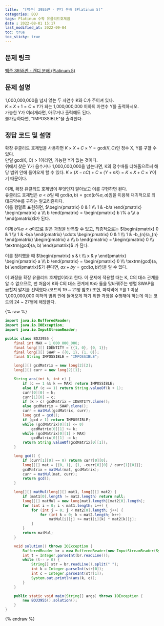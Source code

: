 ```yaml
---
title:  "[백준] 3955번 - 캔디 분배 (Platinum 5)"
categories: BOJ
tags: Platinum 수학 유클리드호제법
date : 2022-08-01 15:17
last_modified_at: 2022-09-04
toc: true
toc_sticky: true
---
```


## 문제 링크

[백준 3955번 - 캔디 분배 (Platinum 5)](https://www.acmicpc.net/problem/3955)

## 문제 설명

1,000,000,000을 넘지 않는 두 자연수 K와 C가 주어져 있다.  
$K \times X + 1 = C \times Y$가 되는 1,000,000,000 이하의 자연수 Y를 출력하시오.  
가능한 Y가 여러개라면, 아무거나 출력해도 된다.  
불가능하다면, "IMPOSSIBLE"을 출력한다.

## 정답 코드 및 설명

확장 유클리드 호제법을 사용하면 $K \times X + C \times Y = \textrm{gcd}(K, C)$인 정수 X, Y를 구할 수 있다.  
만일 gcd(K, C) > 1이라면, 가능한 Y가 없는 것이다.  
위에서 찾은 Y가 음수거나 1,000,000,000을 넘는다면, K의 정수배를 더해줌으로써 해당 범위 안에 들어오게 할 수 있다. $K \times (X - nC) + C \times (Y + nK) = K \times X + C \times Y$이기 때문이다.  

이제, 확장 유클리드 호제법이 무엇인지 알아보고 이를 구현하면 된다.  
유클리드 호제법은 $a < b$일 때 $\textrm{gcd}(a, b) = \textrm{gcd}(b \% a, a)$임을 이용해 재귀적으로 최대공약수를 구하는 알고리즘이다.  
이를 행렬로 표현하면, $\begin{pmatrix} 0 & 1 \\\ 1 & -b/a \end{pmatrix} \begin{pmatrix} a \\\ b \end{pmatrix} = \begin{pmatrix} b \% a \\\ a \end{pmatrix}$가 된다.

이제 $b \%a < a$이므로 같은 과정을 반복할 수 있고, 최종적으로는 $\begin{pmatrix} 0 & 1 \\\ 1 & -b/a \end{pmatrix} \cdots \begin{pmatrix} 0 & 1 \\\ 1 & -b_{n}/a_{n} \end{pmatrix} \begin{pmatrix} a \\\ b \end{pmatrix} = \begin{pmatrix} 0 \\\ \textrm{gcd}(a, b) \end{pmatrix}$ 가 된다.

이를 정리했을 때 $\begin{pmatrix} s & t \\\ x & y \end{pmatrix} \begin{pmatrix} a \\\ b \end{pmatrix} = \begin{pmatrix} 0 \\\ \textrm{gcd}(a, b) \end{pmatrix}$가 된다면, $ax + by = \textrm{gcd}(a, b)$임을 알 수 있다.

이 과정을 확장 유클리드 호제법이라고 한다. 이 문제에 적용할 때는 K, C의 대소 관계를 알 수 없으므로, 맨 처음에 K와 C의 대소 관계에 따라 둘을 맞바꿔주는 행렬 SWAP을 곱할지 말지를 선택했다.(코드의 19 ~ 21행 참조) 또한, 마지막에 Y를 1 이상 1,000,000,000 이하의 범위 안에 들어오게 하기 위한 과정을 수행해야 하는데 이는 코드의 24 ~ 27행에 해당한다.

{% raw %}

```java
import java.io.BufferedReader;
import java.io.IOException;
import java.io.InputStreamReader;

public class BOJ3955 {
    final int MAX = 1_000_000_000;
    final long[][] IDENTITY = {{1, 0}, {0, 1}};
    final long[][] SWAP = {{0, 1}, {1, 0}};
    final String IMPOSSIBLE = "IMPOSSIBLE";

    long[][] gcdMatrix = new long[2][2];
    long[][] curr = new long[2][1];

    String ans(int k, int c) {
        if (c == 1 && k == MAX) return IMPOSSIBLE;
        else if (c == 1) return String.valueOf(k + 1);
        curr[0][0] = k;
        curr[1][0] = c;
        if (k > c) gcdMatrix = IDENTITY.clone();
        else gcdMatrix = SWAP.clone();
        curr = matMul(gcdMatrix, curr);
        long gcd = gcd();
        if (gcd > 1) return IMPOSSIBLE;
        while (gcdMatrix[0][1] <= 0)
            gcdMatrix[0][1] += k;
        while (gcdMatrix[0][1] > MAX)
            gcdMatrix[0][1] -= k;
        return String.valueOf(gcdMatrix[0][1]);
    }

    long gcd() {
        if (curr[1][0] == 0) return curr[0][0];
        long[][] mat = {{0, 1}, {1, -curr[0][0] / curr[1][0]}};
        gcdMatrix = matMul(mat, gcdMatrix);
        curr = matMul(mat, curr);
        return gcd();
    }

    long[][] matMul(long[][] mat1, long[][] mat2) {
        if (mat1[0].length != mat2.length) return null;
        long[][] matMul = new long[mat1.length][mat2[0].length];
        for (int i = 0; i < mat1.length; i++) {
            for (int j = 0; j < mat2[0].length; j++) {
                for (int k = 0; k < mat2.length; k++)
                    matMul[i][j] += mat1[i][k] * mat2[k][j];
            }
        }
        return matMul;
    }

    void solution() throws IOException {
        BufferedReader br = new BufferedReader(new InputStreamReader(System.in));
        int t = Integer.parseInt(br.readLine());
        while (t-- > 0) {
            String[] str = br.readLine().split(" ");
            int k = Integer.parseInt(str[0]);
            int c = Integer.parseInt(str[1]);
            System.out.println(ans(k, c));
        }
    }

    public static void main(String[] args) throws IOException {
        new BOJ3955().solution();
    }
}

```

{% endraw %}
